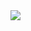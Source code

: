 <a href="https://github.com/feram18/github-readme-stats">
  <img align="center" src="https://github-readme-stats.vercel.app/api/top-langs/?username=feram18&layout=compact&langs_count=8&theme=dracula" />
</a>
